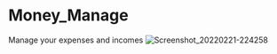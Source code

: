 # Money_Manage
Manage your expenses and incomes
![Screenshot_20220221-224258](https://user-images.githubusercontent.com/81636359/161398978-9464afae-cf05-4ad8-a79d-0310d68c16ea.jpg)
